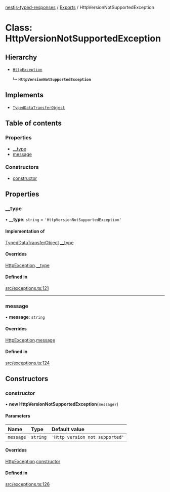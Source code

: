 [nestjs-typed-responses](../README.md) / [Exports](../modules.md) / HttpVersionNotSupportedException

# Class: HttpVersionNotSupportedException

## Hierarchy

- [`HttpException`](HttpException.md)

  ↳ **`HttpVersionNotSupportedException`**

## Implements

- [`TypedDataTransferObject`](../interfaces/TypedDataTransferObject.md)

## Table of contents

### Properties

- [\_\_type](HttpVersionNotSupportedException.md#__type)
- [message](HttpVersionNotSupportedException.md#message)

### Constructors

- [constructor](HttpVersionNotSupportedException.md#constructor)

## Properties

### \_\_type

• **\_\_type**: `string` = `'HttpVersionNotSupportedException'`

#### Implementation of

[TypedDataTransferObject](../interfaces/TypedDataTransferObject.md).[__type](../interfaces/TypedDataTransferObject.md#__type)

#### Overrides

[HttpException](HttpException.md).[__type](HttpException.md#__type)

#### Defined in

[src/exceptions.ts:121](https://github.com/igrek8/nestjs-typed-responses/blob/e755f00/src/exceptions.ts#L121)

___

### message

• **message**: `string`

#### Overrides

[HttpException](HttpException.md).[message](HttpException.md#message)

#### Defined in

[src/exceptions.ts:124](https://github.com/igrek8/nestjs-typed-responses/blob/e755f00/src/exceptions.ts#L124)

## Constructors

### constructor

• **new HttpVersionNotSupportedException**(`message?`)

#### Parameters

| Name | Type | Default value |
| :------ | :------ | :------ |
| `message` | `string` | `'Http version not supported'` |

#### Overrides

[HttpException](HttpException.md).[constructor](HttpException.md#constructor)

#### Defined in

[src/exceptions.ts:126](https://github.com/igrek8/nestjs-typed-responses/blob/e755f00/src/exceptions.ts#L126)
